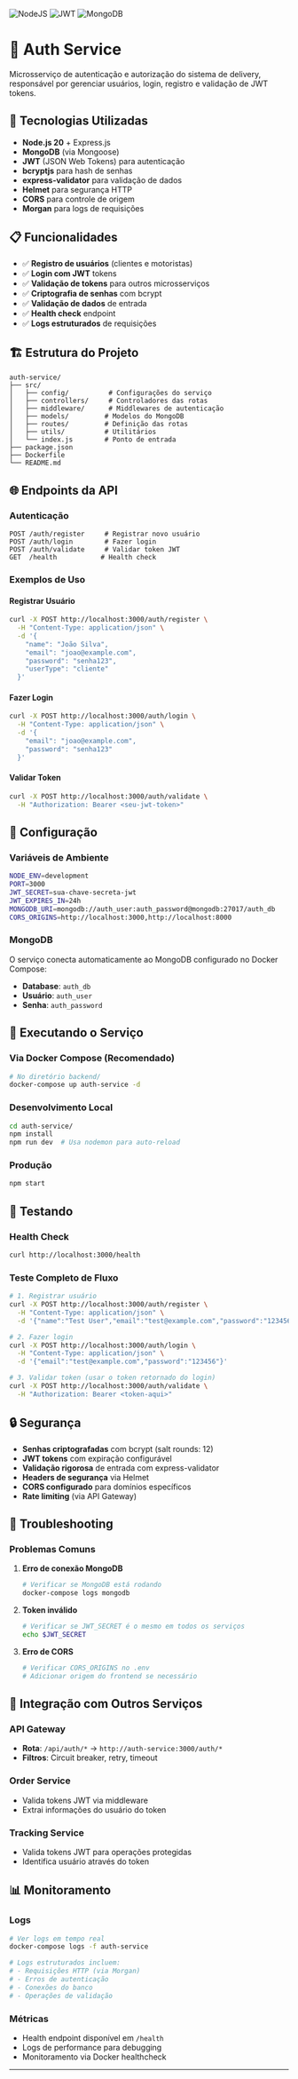 ![NodeJS](https://img.shields.io/badge/node.js-6DA55F?style=for-the-badge&logo=node.js&logoColor=white)
![JWT](https://img.shields.io/badge/JWT-black?style=for-the-badge&logo=JSON%20web%20tokens)
![MongoDB](https://img.shields.io/badge/MongoDB-%234ea94b.svg?style=for-the-badge&logo=mongodb&logoColor=white)
# 🔐 Auth Service

Microsserviço de autenticação e autorização do sistema de delivery, responsável por gerenciar usuários, login, registro e validação de JWT tokens.

## 🚀 Tecnologias Utilizadas

- **Node.js 20** + Express.js
- **MongoDB** (via Mongoose)
- **JWT** (JSON Web Tokens) para autenticação
- **bcryptjs** para hash de senhas
- **express-validator** para validação de dados
- **Helmet** para segurança HTTP
- **CORS** para controle de origem
- **Morgan** para logs de requisições

## 📋 Funcionalidades

- ✅ **Registro de usuários** (clientes e motoristas)
- ✅ **Login com JWT** tokens
- ✅ **Validação de tokens** para outros microsserviços
- ✅ **Criptografia de senhas** com bcrypt
- ✅ **Validação de dados** de entrada
- ✅ **Health check** endpoint
- ✅ **Logs estruturados** de requisições

## 🏗️ Estrutura do Projeto

```
auth-service/
├── src/
│   ├── config/          # Configurações do serviço
│   ├── controllers/     # Controladores das rotas
│   ├── middleware/      # Middlewares de autenticação
│   ├── models/         # Modelos do MongoDB
│   ├── routes/         # Definição das rotas
│   ├── utils/          # Utilitários
│   └── index.js        # Ponto de entrada
├── package.json
├── Dockerfile
└── README.md
```

## 🌐 Endpoints da API

### Autenticação
```http
POST /auth/register     # Registrar novo usuário
POST /auth/login        # Fazer login
POST /auth/validate     # Validar token JWT
GET  /health           # Health check
```

### Exemplos de Uso

#### Registrar Usuário
```bash
curl -X POST http://localhost:3000/auth/register \
  -H "Content-Type: application/json" \
  -d '{
    "name": "João Silva",
    "email": "joao@example.com",
    "password": "senha123",
    "userType": "cliente"
  }'
```

#### Fazer Login
```bash
curl -X POST http://localhost:3000/auth/login \
  -H "Content-Type: application/json" \
  -d '{
    "email": "joao@example.com",
    "password": "senha123"
  }'
```

#### Validar Token
```bash
curl -X POST http://localhost:3000/auth/validate \
  -H "Authorization: Bearer <seu-jwt-token>"
```

## 🔧 Configuração

### Variáveis de Ambiente

```bash
NODE_ENV=development
PORT=3000
JWT_SECRET=sua-chave-secreta-jwt
JWT_EXPIRES_IN=24h
MONGODB_URI=mongodb://auth_user:auth_password@mongodb:27017/auth_db
CORS_ORIGINS=http://localhost:3000,http://localhost:8000
```

### MongoDB

O serviço conecta automaticamente ao MongoDB configurado no Docker Compose:
- **Database**: `auth_db`
- **Usuário**: `auth_user`
- **Senha**: `auth_password`

## 🚀 Executando o Serviço

### Via Docker Compose (Recomendado)
```bash
# No diretório backend/
docker-compose up auth-service -d
```

### Desenvolvimento Local
```bash
cd auth-service/
npm install
npm run dev  # Usa nodemon para auto-reload
```

### Produção
```bash
npm start
```

## 🧪 Testando

### Health Check
```bash
curl http://localhost:3000/health
```

### Teste Completo de Fluxo
```bash
# 1. Registrar usuário
curl -X POST http://localhost:3000/auth/register \
  -H "Content-Type: application/json" \
  -d '{"name":"Test User","email":"test@example.com","password":"123456","userType":"cliente"}'

# 2. Fazer login
curl -X POST http://localhost:3000/auth/login \
  -H "Content-Type: application/json" \
  -d '{"email":"test@example.com","password":"123456"}'

# 3. Validar token (usar o token retornado do login)
curl -X POST http://localhost:3000/auth/validate \
  -H "Authorization: Bearer <token-aqui>"
```

## 🔒 Segurança

- **Senhas criptografadas** com bcrypt (salt rounds: 12)
- **JWT tokens** com expiração configurável
- **Validação rigorosa** de entrada com express-validator
- **Headers de segurança** via Helmet
- **CORS configurado** para domínios específicos
- **Rate limiting** (via API Gateway)

## 🐛 Troubleshooting

### Problemas Comuns

1. **Erro de conexão MongoDB**
   ```bash
   # Verificar se MongoDB está rodando
   docker-compose logs mongodb
   ```

2. **Token inválido**
   ```bash
   # Verificar se JWT_SECRET é o mesmo em todos os serviços
   echo $JWT_SECRET
   ```

3. **Erro de CORS**
   ```bash
   # Verificar CORS_ORIGINS no .env
   # Adicionar origem do frontend se necessário
   ```

## 🔄 Integração com Outros Serviços

### API Gateway
- **Rota**: `/api/auth/*` → `http://auth-service:3000/auth/*`
- **Filtros**: Circuit breaker, retry, timeout

### Order Service
- Valida tokens JWT via middleware
- Extrai informações do usuário do token

### Tracking Service  
- Valida tokens JWT para operações protegidas
- Identifica usuário através do token

## 📊 Monitoramento

### Logs
```bash
# Ver logs em tempo real
docker-compose logs -f auth-service

# Logs estruturados incluem:
# - Requisições HTTP (via Morgan)
# - Erros de autenticação
# - Conexões do banco
# - Operações de validação
```

### Métricas
- Health endpoint disponível em `/health`
- Logs de performance para debugging
- Monitoramento via Docker healthcheck

---
